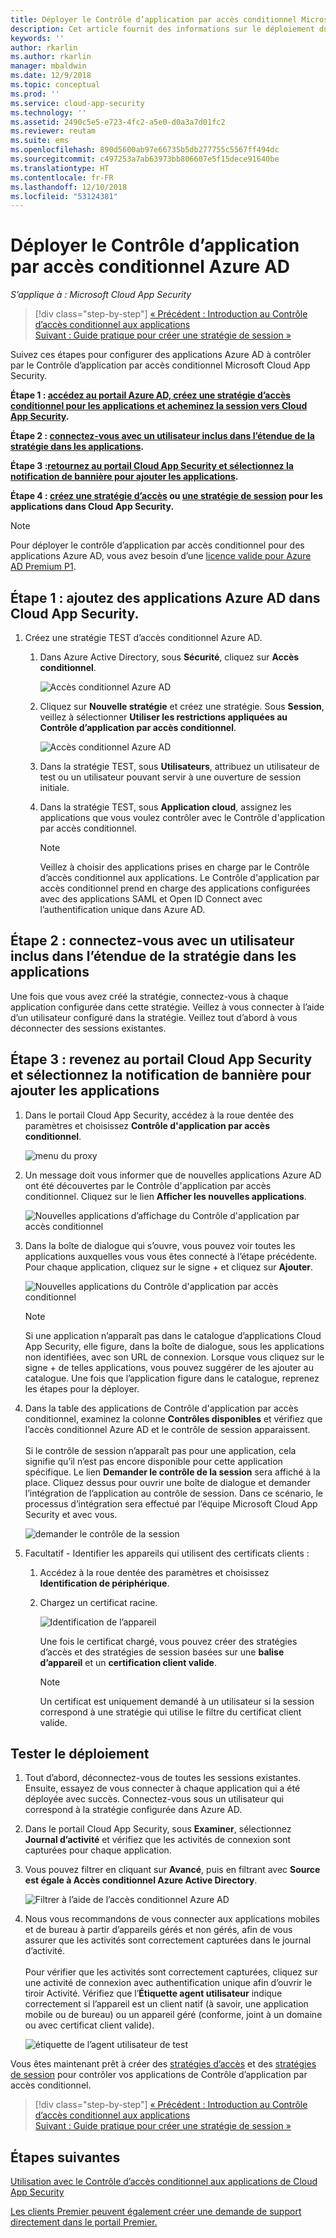 ```yaml
---
title: Déployer le Contrôle d’application par accès conditionnel Microsoft Cloud App Security pour les applications Azure AD | Microsoft Docs
description: Cet article fournit des informations sur le déploiement du proxy inversé du Contrôle d’application par accès conditionnel Microsoft Cloud App Security pour les applications Azure AD.
keywords: ''
author: rkarlin
ms.author: rkarlin
manager: mbaldwin
ms.date: 12/9/2018
ms.topic: conceptual
ms.prod: ''
ms.service: cloud-app-security
ms.technology: ''
ms.assetid: 2490c5e5-e723-4fc2-a5e0-d0a3a7d01fc2
ms.reviewer: reutam
ms.suite: ems
ms.openlocfilehash: 890d5600ab97e66735b5db277755c5567ff494dc
ms.sourcegitcommit: c497253a7ab63973bb806607e5f15dece91640be
ms.translationtype: HT
ms.contentlocale: fr-FR
ms.lasthandoff: 12/10/2018
ms.locfileid: "53124381"
---
```

# <a name="deploy-conditional-access-app-control-for-azure-ad-apps"></a>Déployer le Contrôle d’application par accès conditionnel Azure AD

*S’applique à : Microsoft Cloud App Security*

>[!div class="step-by-step"]
[« Précédent : Introduction au Contrôle d’accès conditionnel aux applications](proxy-intro-aad.md)<br>
[Suivant : Guide pratique pour créer une stratégie de session »](session-policy-aad.md)


Suivez ces étapes pour configurer des applications Azure AD à contrôler par le Contrôle d’application par accès conditionnel Microsoft Cloud App Security.

**Étape 1 : [accédez au portail Azure AD, créez une stratégie d’accès conditionnel pour les applications et acheminez la session vers Cloud App Security](#add-azure-ad).**

**Étape 2 : [connectez-vous avec un utilisateur inclus dans l’étendue de la stratégie dans les applications](#sign-in-scoped).**

**Étape 3 :[retournez au portail Cloud App Security et sélectionnez la notification de bannière pour ajouter les applications](#banner-notification).**

**Étape 4 : [créez une stratégie d’accès](access-policy-aad.md) ou [ une stratégie de session](session-policy-aad.md) pour les applications dans Cloud App Security.**


> [!NOTE]
> Pour déployer le contrôle d’application par accès conditionnel pour des applications Azure AD, vous avez besoin d’une [licence valide pour Azure AD Premium P1](https://docs.microsoft.com/azure/active-directory/license-users-groups).

## Étape 1 : ajoutez des applications Azure AD dans Cloud App Security.<a name="add-azure-ad"></a>  

1. Créez une stratégie TEST d’accès conditionnel Azure AD.

   1. Dans Azure Active Directory, sous **Sécurité**, cliquez sur **Accès conditionnel**.

      ![Accès conditionnel Azure AD](./media/aad-conditional-access.png)

   2. Cliquez sur **Nouvelle stratégie** et créez une stratégie. Sous **Session**, veillez à sélectionner **Utiliser les restrictions appliquées au Contrôle d’application par accès conditionnel**.

      ![Accès conditionnel Azure AD](./media/proxy-deploy-restrictions-aad.png)

   3. Dans la stratégie TEST, sous **Utilisateurs**, attribuez un utilisateur de test ou un utilisateur pouvant servir à une ouverture de session initiale.
    
   4. Dans la stratégie TEST, sous **Application cloud**, assignez les applications que vous voulez contrôler avec le Contrôle d'application par accès conditionnel. 

      > [!NOTE]
      >Veillez à choisir des applications prises en charge par le Contrôle d’accès conditionnel aux applications. Le Contrôle d'application par accès conditionnel prend en charge des applications configurées avec des applications SAML et Open ID Connect avec l’authentification unique dans Azure AD. 

## Étape 2 : connectez-vous avec un utilisateur inclus dans l’étendue de la stratégie dans les applications <a name="sign-in-scoped"></a>

Une fois que vous avez créé la stratégie, connectez-vous à chaque application configurée dans cette stratégie. Veillez à vous connecter à l’aide d’un utilisateur configuré dans la stratégie. Veillez tout d’abord à vous déconnecter des sessions existantes.

## Étape 3 : revenez au portail Cloud App Security et sélectionnez la notification de bannière pour ajouter les applications <a name="banner-notification"></a>

1. Dans le portail Cloud App Security, accédez à la roue dentée des paramètres et choisissez **Contrôle d'application par accès conditionnel**. 
    
     ![menu du proxy](./media/proxy-menu.png)

2. Un message doit vous informer que de nouvelles applications Azure AD ont été découvertes par le Contrôle d'application par accès conditionnel. Cliquez sur le lien **Afficher les nouvelles applications**.

   ![Nouvelles applications d’affichage du Contrôle d'application par accès conditionnel](./media/proxy-view-new-apps.png)

3. Dans la boîte de dialogue qui s’ouvre, vous pouvez voir toutes les applications auxquelles vous vous êtes connecté à l’étape précédente. Pour chaque application, cliquez sur le signe + et cliquez sur **Ajouter**.

   ![Nouvelles applications du Contrôle d'application par accès conditionnel](./media/proxy-new-app.png)

   > [!NOTE]
   > Si une application n’apparaît pas dans le catalogue d’applications Cloud App Security, elle figure, dans la boîte de dialogue, sous les applications non identifiées, avec son URL de connexion. Lorsque vous cliquez sur le signe + de telles applications, vous pouvez suggérer de les ajouter au catalogue. Une fois que l’application figure dans le catalogue, reprenez les étapes pour la déployer. 

4. Dans la table des applications de Contrôle d'application par accès conditionnel, examinez la colonne **Contrôles disponibles** et vérifiez que l’accès conditionnel Azure AD et le contrôle de session apparaissent. <br></br>Si le contrôle de session n’apparaît pas pour une application, cela signifie qu’il n’est pas encore disponible pour cette application spécifique. Le lien **Demander le contrôle de la session** sera affiché à la place. Cliquez dessus pour ouvrir une boîte de dialogue et demander l’intégration de l’application au contrôle de session. Dans ce scénario, le processus d’intégration sera effectué par l’équipe Microsoft Cloud App Security et avec vous.
  
   ![demander le contrôle de la session](./media/proxy-view-new-apps.png)

5. Facultatif - Identifier les appareils qui utilisent des certificats clients :

   1. Accédez à la roue dentée des paramètres et choisissez **Identification de périphérique**.

   2. Chargez un certificat racine.

      ![Identification de l’appareil](./media/device-identification.png)
 
      Une fois le certificat chargé, vous pouvez créer des stratégies d’accès et des stratégies de session basées sur une **balise d’appareil** et un **certification client valide**.
 
      > [!NOTE]
      >Un certificat est uniquement demandé à un utilisateur si la session correspond à une stratégie qui utilise le filtre du certificat client valide. 

## <a name="test-the-deployment"></a>Tester le déploiement

1. Tout d’abord, déconnectez-vous de toutes les sessions existantes. Ensuite, essayez de vous connecter à chaque application qui a été déployée avec succès. Connectez-vous sous un utilisateur qui correspond à la stratégie configurée dans Azure AD. 

2. Dans le portail Cloud App Security, sous **Examiner**, sélectionnez **Journal d’activité** et vérifiez que les activités de connexion sont capturées pour chaque application.

3. Vous pouvez filtrer en cliquant sur **Avancé**, puis en filtrant avec **Source est égale à Accès conditionnel Azure Active Directory**.

    ![Filtrer à l’aide de l’accès conditionnel Azure AD](./media/sso-logon.png)

4. Nous vous recommandons de vous connecter aux applications mobiles et de bureau à partir d’appareils gérés et non gérés, afin de vous assurer que les activités sont correctement capturées dans le journal d’activité.<br></br>
   Pour vérifier que les activités sont correctement capturées, cliquez sur une activité de connexion avec authentification unique afin d’ouvrir le tiroir Activité. Vérifiez que l’**Étiquette agent utilisateur** indique correctement si l’appareil est un client natif (à savoir, une application mobile ou de bureau) ou un appareil géré (conforme, joint à un domaine ou avec certificat client valide).
 
   ![étiquette de l’agent utilisateur de test](./media/domain-joined.png)


Vous êtes maintenant prêt à créer des [stratégies d’accès](access-policy-aad.md) et des [stratégies de session](session-policy-aad.md) pour contrôler vos applications de Contrôle d’application par accès conditionnel.


>[!div class="step-by-step"]
[« Précédent : Introduction au Contrôle d’accès conditionnel aux applications](proxy-intro-aad.md)<br>
[Suivant : Guide pratique pour créer une stratégie de session »](session-policy-aad.md)


## <a name="next-steps"></a>Étapes suivantes 
[Utilisation avec le Contrôle d’accès conditionnel aux applications de Cloud App Security](proxy-intro-aad.md)   

[Les clients Premier peuvent également créer une demande de support directement dans le portail Premier.](https://premier.microsoft.com/)  
  